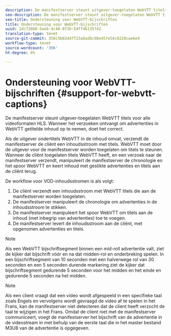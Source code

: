 ```yaml
---
description: De manifestserver steunt uitgever-toegelaten WebVTT titels voor alle videoformaten HLS. Wanneer het verzoeken ontvangt om advertenties in WebVTT getitelde inhoud op te nemen, doet het correct.
seo-description: De manifestserver steunt uitgever-toegelaten WebVTT titels voor alle videoformaten HLS. Wanneer het verzoeken ontvangt om advertenties in WebVTT getitelde inhoud op te nemen, doet het correct.
seo-title: Ondersteuning voor WebVTT-bijschriften
title: Ondersteuning voor WebVTT-bijschriften
uuid: 1dc728b0-5aeb-4c48-8f3b-54ff4b135742
translation-type: tm+mt
source-git-commit: 358c5b02d47f23a6adbc98e457e56c8220cae6e9
workflow-type: tm+mt
source-wordcount: '356'
ht-degree: 0%

---
```



# Ondersteuning voor WebVTT-bijschriften {#support-for-webvtt-captions}

De manifestserver steunt uitgever-toegelaten WebVTT titels voor alle videoformaten HLS. Wanneer het verzoeken ontvangt om advertenties in WebVTT getitelde inhoud op te nemen, doet het correct.

Als de uitgever ondertitels WebVTT in de inhoud omvat, verzendt de manifestserver de cliënt een inhoudsstroom met titels. WebVTT moet door de uitgever voor de manifestserver worden toegelaten om titels te steunen. Wanneer de cliënt toegelaten titels WebVTT heeft, en een verzoek naar de manifestserver verzendt, manipuleert de manifestserver de chronologie en het spoor WebVTT en keert inhoud met gestikte advertenties en titels aan de cliënt terug.

De workflow voor VOD-inhoudsstromen is als volgt:

1. De cliënt verzendt een inhoudsstroom met WebVTT titels die aan de manifestserver worden toegelaten.
1. De manifestserver manipuleert de chronologie om advertenties in de inhoudsstroom te stikken.
1. De manifestserver manipuleert het spoor WebVTT om titels aan de inhoud (met inbegrip van advertenties) toe te voegen.
1. De manifestserver levert de inhoudsstroom aan de cliënt, met opgenomen advertenties en titels.

>[!NOTE]
>
>Als een WebVTT bijschriftsegment binnen een mid-roll advertentie valt, ziet de kijker dat bijschrift vóór en na dat midden-rol en onderbreking spelen. In een bijschriftsegment van 10 seconden met een halverwege rol van 30 seconden en een 5 seconden durende markering ziet de kijker dat bijschriftsegment gedurende 5 seconden voor het midden en het einde en gedurende 5 seconden na het midden.

>[!NOTE]
>
>Als een client vraagt dat een video wordt afgespeeld in een specifieke taal zoals Engels en vervolgens wordt gevraagd de video af te spelen in het Frans, kan de manifestserver niet detecteren dat de client heeft verzocht de taal te wijzigen in het Frans. Omdat de client niet met de manifestserver communiceert, voegt de manifestserver het bijschrift van de advertentie in de videostream in met behulp van de eerste taal die in het master bestand M3U8 van de advertentie is opgegeven.